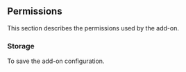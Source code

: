 ## Permissions

This section describes the permissions used by the add-on.

### Storage

To save the add-on configuration.
